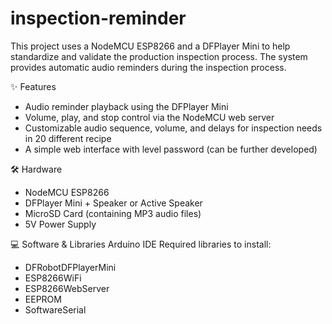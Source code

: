 # inspection-reminder

This project uses a NodeMCU ESP8266 and a DFPlayer Mini to help standardize and validate the production inspection process. The system provides automatic audio reminders during the inspection process.

✨ Features
- Audio reminder playback using the DFPlayer Mini
- Volume, play, and stop control via the NodeMCU web server
- Customizable audio sequence, volume, and delays for inspection needs in 20 different recipe
- A simple web interface with level password (can be further developed)

🛠️ Hardware
- NodeMCU ESP8266
- DFPlayer Mini + Speaker or Active Speaker
- MicroSD Card (containing MP3 audio files)
- 5V Power Supply

💻 Software & Libraries
Arduino IDE
Required libraries to install:
- DFRobotDFPlayerMini
- ESP8266WiFi
- ESP8266WebServer
- EEPROM
- SoftwareSerial
